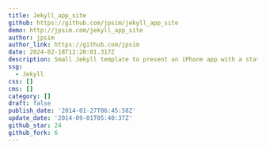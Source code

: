 ```yaml
---
title: Jekyll_app_site
github: https://github.com/jpsim/jekyll_app_site
demo: http://jpsim.com/jekyll_app_site
author: jpsim
author_link: https://github.com/jpsim
date: 2024-02-18T12:20:01.317Z
description: Small Jekyll template to present an iPhone app with a static site
ssg:
  - Jekyll
css: []
cms: []
category: []
draft: false
publish_date: '2014-01-27T06:45:58Z'
update_date: '2014-09-01T05:40:37Z'
github_star: 24
github_fork: 6
---
```

